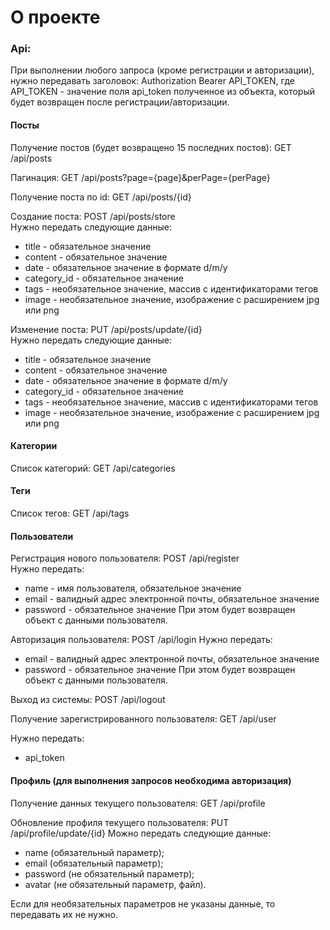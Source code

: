 # О проекте

### Api:
При выполнении любого запроса (кроме регистрации и авторизации), нужно передавать заголовок: 
Authorization Bearer API_TOKEN, где API_TOKEN - значение поля api_token полученное из объекта, который будет возвращен после регистрации/авторизации.

#### Посты

Получение постов (будет возвращено 15 последних постов): GET /api/posts

Пагинация: GET /api/posts?page={page}&perPage={perPage}

Получение поста по id: GET /api/posts/{id}

Создание поста: POST /api/posts/store  
Нужно передать следующие данные:
- title - обязательное значение
- content - обязательное значение
- date - обязательное значение в формате d/m/y
- category_id - обязательное значение
- tags - необязательное значение, массив с идентификаторами тегов
- image - необязательное значение, изображение с расширением jpg или png

Изменение поста: PUT /api/posts/update/{id}  
Нужно передать следующие данные:  
- title - обязательное значение
- content - обязательное значение
- date - обязательное значение в формате d/m/y
- category_id - обязательное значение
- tags - необязательное значение, массив с идентификаторами тегов
- image - необязательное значение, изображение с расширением jpg или png

#### Категории
Список категорий: GET /api/categories

#### Теги
Список тегов: GET /api/tags

#### Пользователи
Регистрация нового пользователя: POST /api/register  
Нужно передать:
- name - имя пользователя, обязательное значение
- email - валидный адрес электронной почты, обязательное значение
- password - обязательное значение
При этом будет возвращен объект с данными пользователя.

Авторизация пользователя: POST /api/login
Нужно передать:
- email - валидный адрес электронной почты, обязательное значение
- password - обязательное значение
При этом будет возвращен объект с данными пользователя.

Выход из системы:  POST /api/logout

Получение зарегистрированного пользователя: GET /api/user

Нужно передать:
- api_token

#### Профиль (для выполнения запросов необходима авторизация)
Получение данных текущего пользователя: GET /api/profile

Обновление профиля текущего пользователя: PUT /api/profile/update/{id}
Можно передать следующие данные:
- name (обязательный параметр);
- email (обязательный параметр);
- password (не обязательный параметр);
- avatar (не обязательный параметр, файл).

Если для необязательных параметров не указаны данные, то передавать их не нужно.